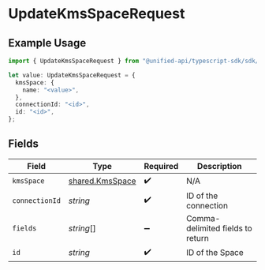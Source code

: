 # UpdateKmsSpaceRequest

## Example Usage

```typescript
import { UpdateKmsSpaceRequest } from "@unified-api/typescript-sdk/sdk/models/operations";

let value: UpdateKmsSpaceRequest = {
  kmsSpace: {
    name: "<value>",
  },
  connectionId: "<id>",
  id: "<id>",
};
```

## Fields

| Field                                                     | Type                                                      | Required                                                  | Description                                               |
| --------------------------------------------------------- | --------------------------------------------------------- | --------------------------------------------------------- | --------------------------------------------------------- |
| `kmsSpace`                                                | [shared.KmsSpace](../../../sdk/models/shared/kmsspace.md) | :heavy_check_mark:                                        | N/A                                                       |
| `connectionId`                                            | *string*                                                  | :heavy_check_mark:                                        | ID of the connection                                      |
| `fields`                                                  | *string*[]                                                | :heavy_minus_sign:                                        | Comma-delimited fields to return                          |
| `id`                                                      | *string*                                                  | :heavy_check_mark:                                        | ID of the Space                                           |